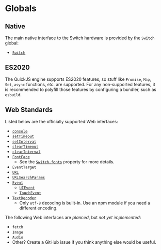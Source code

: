 # Globals

## Native

The main native interface to the Switch hardware is provided by the `Switch` global:

-   [`Switch`](./switch.md)

## ES2020

The QuickJS engine supports ES2020 features, so stuff like `Promise`, `Map`, `Set`, `async` functions, etc. are supported.
For any non-supported features, it is recommended to polyfill those features by configuring a bundler, such as `esbuild`.

## Web Standards

Listed below are the officially supported Web interfaces:

-   [`console`](https://developer.mozilla.org/en-US/docs/Web/API/console)
-   [`setTimeout`](https://developer.mozilla.org/en-US/docs/Web/API/setTimeout)
-   [`setInterval`](https://developer.mozilla.org/en-US/docs/Web/API/setInterval)
-   [`clearTimeout`](https://developer.mozilla.org/en-US/docs/Web/API/clearTimeout)
-   [`clearInterval`](https://developer.mozilla.org/en-US/docs/Web/API/clearInterval)
-   [`FontFace`](https://developer.mozilla.org/en-US/docs/Web/API/FontFace)
    -   See the [`Switch.fonts`](switch.md#switchfonts---fontfaceset) property for more details.
-   [`EventTarget`](https://developer.mozilla.org/en-US/docs/Web/API/EventTarget)
-   [`URL`](https://developer.mozilla.org/en-US/docs/Web/API/URL)
-   [`URLSearchParams`](https://developer.mozilla.org/en-US/docs/Web/API/URLSearchParams)
-   [`Event`](https://developer.mozilla.org/en-US/docs/Web/API/Event)
    -   [`UIEvent`](https://developer.mozilla.org/en-US/docs/Web/API/UIEvent)
    -   [`TouchEvent`](https://developer.mozilla.org/en-US/docs/Web/API/TouchEvent)
-   [`TextDecoder`](https://developer.mozilla.org/en-US/docs/Web/API/TouchEvent)
    -   Only `utf-8` decoding is built-in. Use an npm module if you need a different encoding.

The following Web interfaces are _planned_, but _not yet implemented_:

-   `fetch`
-   `Image`
-   `Audio`
-   Other? Create a GitHub issue if you think anything else would be useful.
